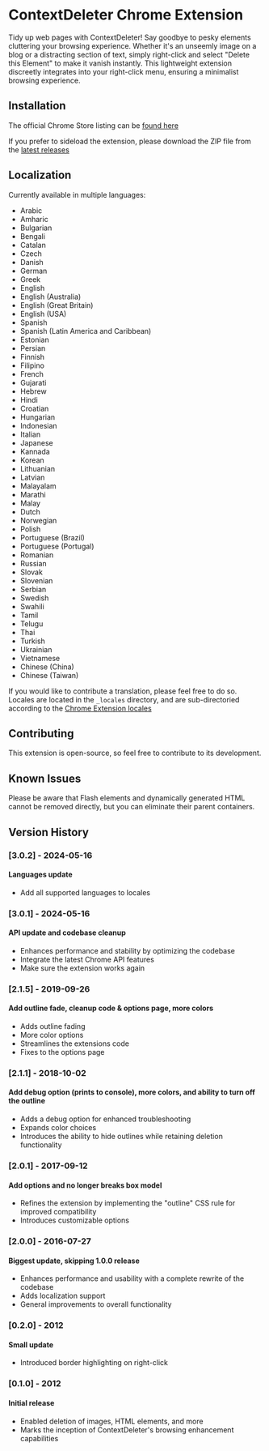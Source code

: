 ContextDeleter Chrome Extension
==============

Tidy up web pages with ContextDeleter! Say goodbye to pesky elements cluttering your browsing experience. Whether it's an unseemly image on a blog or a distracting section of text, simply right-click and select "Delete this Element" to make it vanish instantly. This lightweight extension discreetly integrates into your right-click menu, ensuring a minimalist browsing experience.

## Installation

The official Chrome Store listing can be [found here](https://chromewebstore.google.com/detail/contextdeleter/cdagpkhlnpefnkemlbcolbfjokjhgcda?hl=en-US)

If you prefer to sideload the extension, please download the ZIP file from the [latest releases](https://github.com/nsa-yoda/ContextDeleter/releases)

## Localization

Currently available in multiple languages:

- Arabic
- Amharic
- Bulgarian
- Bengali
- Catalan
- Czech
- Danish
- German
- Greek
- English
- English (Australia)
- English (Great Britain)
- English (USA)
- Spanish
- Spanish (Latin America and Caribbean)
- Estonian
- Persian
- Finnish
- Filipino
- French
- Gujarati
- Hebrew
- Hindi
- Croatian
- Hungarian
- Indonesian
- Italian
- Japanese
- Kannada
- Korean
- Lithuanian
- Latvian
- Malayalam
- Marathi
- Malay
- Dutch
- Norwegian
- Polish
- Portuguese (Brazil)
- Portuguese (Portugal)
- Romanian
- Russian
- Slovak
- Slovenian
- Serbian
- Swedish
- Swahili
- Tamil
- Telugu
- Thai
- Turkish
- Ukrainian
- Vietnamese
- Chinese (China)
- Chinese (Taiwan)


If you would like to contribute a translation, please feel free to do so. Locales are located in the `_locales` directory, and are sub-directoried according to the [Chrome Extension locales](https://developer.chrome.com/docs/extensions/reference/api/i18n#locales)

## Contributing

This extension is open-source, so feel free to contribute to its development.

## Known Issues

Please be aware that Flash elements and dynamically generated HTML cannot be removed directly, but you can eliminate their parent containers.

## Version History

### [3.0.2] - 2024-05-16
#### Languages update
- Add all supported languages to locales

### [3.0.1] - 2024-05-16
#### API update and codebase cleanup
- Enhances performance and stability by optimizing the codebase
- Integrate the latest Chrome API features
- Make sure the extension works again

### [2.1.5] - 2019-09-26
#### Add outline fade, cleanup code & options page, more colors
- Adds outline fading
- More color options
- Streamlines the extensions code
- Fixes to the options page

### [2.1.1] - 2018-10-02
#### Add debug option (prints to console), more colors, and ability to turn off the outline
- Adds a debug option for enhanced troubleshooting
- Expands color choices
- Introduces the ability to hide outlines while retaining deletion functionality

### [2.0.1] - 2017-09-12
#### Add options and no longer breaks box model
- Refines the extension by implementing the "outline" CSS rule for improved compatibility
- Introduces customizable options

### [2.0.0] - 2016-07-27
#### Biggest update, skipping 1.0.0 release
- Enhances performance and usability with a complete rewrite of the codebase
- Adds localization support
- General improvements to overall functionality

### [0.2.0] - 2012
#### Small update
- Introduced border highlighting on right-click 

### [0.1.0] - 2012
#### Initial release
- Enabled deletion of images, HTML elements, and more
- Marks the inception of ContextDeleter's browsing enhancement capabilities


&nbsp;
